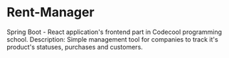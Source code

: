 # Rent-Manager

Spring Boot - React application's frontend part in Codecool programming school.
Description:
Simple management tool for companies to track it's product's statuses, purchases and customers.
